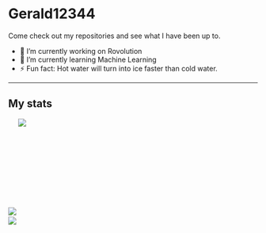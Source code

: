 # Gerald12344

Come check out my repositories and see what I have been up to.

<!--
**Gerald12344/Gerald12344** is a ✨ _special_ ✨ repository because its `README.md` (this file) appears on your GitHub profile.
- 👯 I’m looking to collaborate on ...
- - 😄 Pronouns: ...
- - 📫 How to reach me: ...
- - 💬 Ask me about ...
- - 🤔 I’m looking for help with ...
-->

- 🔭 I’m currently working on Rovolution
- 🌱 I’m currently learning Machine Learning
- ⚡ Fun fact: Hot water will turn into ice faster than cold water.
- - - 
## My stats
<div style="width:100%">
<div style="display:inline;margin:auto">
  <img src="https://github-readme-stats.vercel.app/api?username=Gerald12344&private=true&show_icons=true&theme=dark"></img>
  <a href="https://github.com/Gerald12344/"></a>
</div>
<div style="display:inline;margin:auto">
  <img style="min-height:195px" src="https://github-readme-stats.vercel.app/api/top-langs/?username=Gerald12344&hide=python&langs_count=12a&layout=compact&theme=dark"></img>
 </div>
 <br>
<div style="display:inline;margin:auto">
  <img style="max-height:195px;min-width:860px" src="https://github-readme-stats.vercel.app/api/wakatime?username=Gerald12344&theme=dark"></img>
 </div>
</div>
